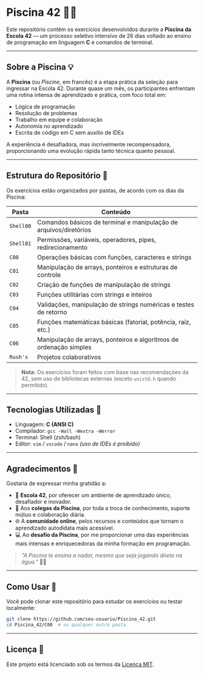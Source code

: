 # **Piscina 42** 🏊‍♂️

Este repositório contém os exercícios desenvolvidos durante a **Piscina da Escola 42** — um processo seletivo intensivo de 26 dias voltado ao ensino de programação em linguagem **C** e comandos de terminal.

---

## **Sobre a Piscina** 💡

A **Piscina** (ou *Piscine*, em francês) é a etapa prática da seleção para ingressar na Escola 42. Durante quase um mês, os participantes enfrentam uma rotina intensa de aprendizado e prática, com foco total em:

- Lógica de programação
- Resolução de problemas
- Trabalho em equipe e colaboração
- Autonomia no aprendizado
- Escrita de código em C sem auxílio de IDEs

A experiência é desafiadora, mas incrivelmente recompensadora, proporcionando uma evolução rápida tanto técnica quanto pessoal.

---

## **Estrutura do Repositório** 📁

Os exercícios estão organizados por pastas, de acordo com os dias da Piscina:

| Pasta      | Conteúdo                                                                 |
|------------|--------------------------------------------------------------------------|
| `Shell00`  | Comandos básicos de terminal e manipulação de arquivos/diretórios        |
| `Shell01`  | Permissões, variáveis, operadores, pipes, redirecionamento               |
| `C00`      | Operações básicas com funções, caracteres e strings                      |
| `C01`      | Manipulação de arrays, ponteiros e estruturas de controle                |
| `C02`      | Criação de funções de manipulação de strings                             |
| `C03`      | Funções utilitárias com strings e inteiros                               |
| `C04`      | Validações, manipulação de strings numéricas e testes de retorno         |
| `C05`      | Funções matemáticas básicas (fatorial, potência, raiz, etc.)             |
| `C06`      | Manipulação de arrays, ponteiros e algoritmos de ordenação simples       |
| `Rush's`   | Projetos colaborativos                                                   |


> **Nota:** Os exercícios foram feitos com base nas recomendações da 42, sem uso de bibliotecas externas (exceto `unistd.h` quando permitido).

---

## **Tecnologias Utilizadas** 🧰

- Linguagem: **C (ANSI C)**
- Compilador: `gcc -Wall -Wextra -Werror`
- Terminal: Shell (zsh/bash)
- Editor: `vim` / `vscode` / `nano` *(uso de IDEs é proibido)*

---

## **Agradecimentos** 🙏

Gostaria de expressar minha gratidão a:

- 🏫 **Escola 42**, por oferecer um ambiente de aprendizado único, desafiador e inovador.
- 👥 Aos **colegas da Piscina**, por toda a troca de conhecimento, suporte mútuo e colaboração diária.
- 🌐 À **comunidade online**, pelos recursos e conteúdos que tornam o aprendizado autodidata mais acessível.
- 💻 Ao **desafio da Piscina**, por me proporcionar uma das experiências mais intensas e enriquecedoras da minha formação em programação.

> _"A Piscina te ensina a nadar, mesmo que seja jogando direto na água."_ 🏊‍♂️

---

## **Como Usar** 🚀

Você pode clonar este repositório para estudar os exercícios ou testar localmente:

```bash
git clone https://github.com/seu-usuario/Piscina_42.git
cd Piscina_42/C00  # ou qualquer outra pasta

```
---

## Licença 📜

Este projeto está licenciado sob os termos da [Licença MIT](./LICENSE).
